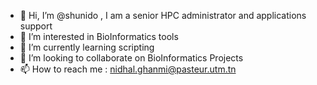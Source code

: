 - 👋 Hi, I’m @shunido , I am a senior HPC administrator and applications support
- 👀 I’m interested in BioInformatics tools
- 🌱 I’m currently learning scripting
- 💞️ I’m looking to collaborate on BioInformatics Projects
- 📫 How to reach me : nidhal.ghanmi@pasteur.utm.tn

<!---
shunido/shunido is a ✨ special ✨ repository because its `README.md` (this file) appears on your GitHub profile.
You can click the Preview link to take a look at your changes.
--->
